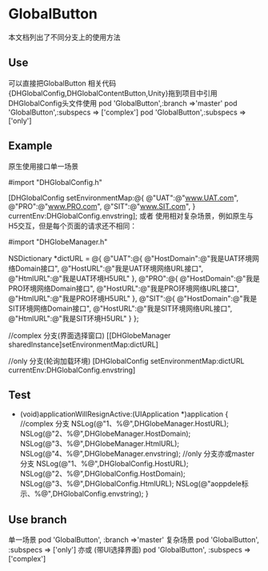 # GlobalButton

本文档列出了不同分支上的使用方法

## Use
可以直接把GlobalButton 相关代码{DHGlobalConfig,DHGlobalContentButton,Unity}拖到项目中引用DHGlobalConfig头文件使用
pod 'GlobalButton',:branch =>'master'
pod 'GlobalButton',:subspecs => ['complex']
pod 'GlobalButton',:subspecs => ['only']

## Example
原生使用接口单一场景

#import "DHGlobalConfig.h"

[DHGlobalConfig setEnvironmentMap:@{
    @"UAT":@"www.UAT.com",
    @"PRO":@"www.PRO.com",
    @"SIT":@"www.SIT.com",
} currentEnv:DHGlobalConfig.envstring];
或者
使用相对复杂场景，例如原生与H5交互，但是每个页面的请求还不相同：

#import "DHGlobeManager.h"

NSDictionary *dictURL = @{
    @"UAT":@{
            @"HostDomain":@"我是UAT环境网络Domain接口",
            @"HostURL":@"我是UAT环境网络URL接口",
            @"HtmlURL":@"我是UAT环境H5URL"
    },
    @"PRO":@{
            @"HostDomain":@"我是PRO环境网络Domain接口",
            @"HostURL":@"我是PRO环境网络URL接口",
            @"HtmlURL":@"我是PRO环境H5URL"
    },
    @"SIT":@{
            @"HostDomain":@"我是SIT环境网络Domain接口",
            @"HostURL":@"我是SIT环境网络URL接口",
            @"HtmlURL":@"我是SIT环境H5URL"
    }
};

//complex 分支(界面选择窗口)
[[DHGlobeManager sharedInstance]setEnvironmentMap:dictURL]

//only 分支(轮询加载环境)
[DHGlobalConfig setEnvironmentMap:dictURL currentEnv:DHGlobalConfig.envstring]


## Test

- (void)applicationWillResignActive:(UIApplication *)application
{
//complex 分支
    NSLog(@"1、%@",DHGlobeManager.HostURL);
    NSLog(@"2、%@",DHGlobeManager.HostDomain);
    NSLog(@"3、%@",DHGlobeManager.HtmlURL);
    NSLog(@"4、%@",DHGlobeManager.envstring);
//only 分支亦或master分支
        NSLog(@"1、%@",DHGlobalConfig.HostURL);
        NSLog(@"2、%@",DHGlobalConfig.HostDomain);
        NSLog(@"3、%@",DHGlobalConfig.HtmlURL);
        NSLog(@"aoppdele标示、%@",DHGlobalConfig.envstring);
}

## Use  branch

单一场景
pod 'GlobalButton', :branch =>'master'
复杂场景
pod 'GlobalButton', :subspecs => ['only']
亦或 (带UI选择界面)
pod 'GlobalButton', :subspecs => ['complex']


